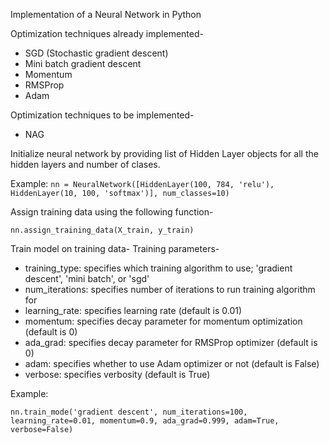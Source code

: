 Implementation of a Neural Network in Python

Optimization techniques already implemented-
- SGD (Stochastic gradient descent)
- Mini batch gradient descent
- Momentum
- RMSProp
- Adam

Optimization techniques to be implemented-
- NAG

Initialize neural network by providing list of Hidden Layer objects for all the hidden layers and number of clases.

Example:
```nn = NeuralNetwork([HiddenLayer(100, 784, 'relu'), HiddenLayer(10, 100, 'softmax')], num_classes=10)```

Assign training data using the following function-

```nn.assign_training_data(X_train, y_train)```

Train model on training data-
Training parameters-
- training_type: specifies which training algorithm to use; 'gradient descent', 'mini batch', or 'sgd'
- num_iterations: specifies number of iterations to run training algorithm for
- learning_rate: specifies learning rate (default is 0.01)
- momentum: specifies decay parameter for momentum optimization (default is 0)
- ada_grad: specifies decay parameter for RMSProp optimizer (default is 0)
- adam: specifies whether to use Adam optimizer or not (default is False)
- verbose: specifies verbosity (default is True)

Example:

```nn.train_mode('gradient descent', num_iterations=100, learning_rate=0.01, momentum=0.9, ada_grad=0.999, adam=True, verbose=False)```
